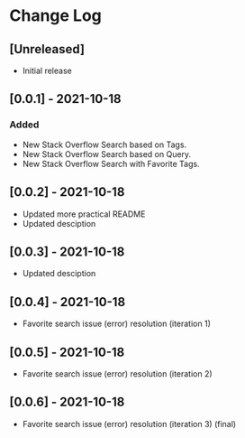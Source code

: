 # Change Log

## [Unreleased]

- Initial release

## [0.0.1] - 2021-10-18

### Added

- New Stack Overflow Search based on Tags.
- New Stack Overflow Search based on Query.
- New Stack Overflow Search with Favorite Tags.

## [0.0.2] - 2021-10-18

- Updated more practical README
- Updated desciption

## [0.0.3] - 2021-10-18

- Updated desciption

## [0.0.4] - 2021-10-18

- Favorite search issue (error) resolution (iteration 1)

## [0.0.5] - 2021-10-18

- Favorite search issue (error) resolution (iteration 2)

## [0.0.6] - 2021-10-18

- Favorite search issue (error) resolution (iteration 3) (final)
